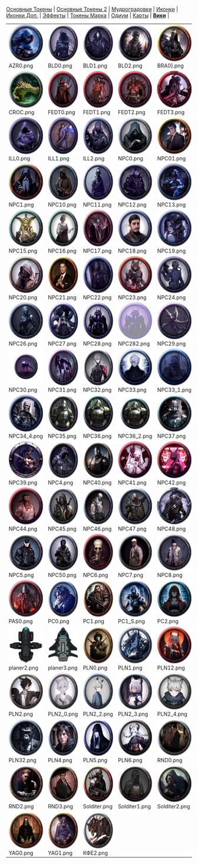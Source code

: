 [Основные Токены](https://github.com/CatacombNoop/ktms-tokens/blob/main/images_main/README.md) |
[Основные Токены 2](https://github.com/CatacombNoop/ktms-tokens/blob/main/images_main2/README.md) |
[Мудроградовки](https://github.com/CatacombNoop/ktms-tokens/blob/main/images_mudrog/README.md) |
[Иконки](https://github.com/CatacombNoop/ktms-tokens/blob/main/images_icons/README.md) |
[Иконки Доп.](https://github.com/CatacombNoop/ktms-tokens/blob/main/images_icons2/README.md) |
[Эффекты](https://github.com/CatacombNoop/ktms-tokens/blob/main/images_sfx/README.md) |
[Токены Марка](https://github.com/CatacombNoop/ktms-tokens/blob/main/images_mark/README.md) |
[Одиум](https://github.com/CatacombNoop/ktms-tokens/blob/main/images_odium/README.md) |
[Карты](https://github.com/CatacombNoop/ktms-tokens/blob/main/images_maps/README.md) |
[**Вики**](https://github.com/CatacombNoop/ktms-tokens/wiki) |
<table><tr>
<tr>
<td valign="bottom">
<img src="./AZR0.png" width="100" height="100"><br>
AZR0.png
</td>

<td valign="bottom">
<img src="./BLD0.png" width="100" height="100"><br>
BLD0.png
</td>

<td valign="bottom">
<img src="./BLD1.png" width="100" height="100"><br>
BLD1.png
</td>

<td valign="bottom">
<img src="./BLD2.png" width="100" height="100"><br>
BLD2.png
</td>

<td valign="bottom">
<img src="./BRA0].png" width="100" height="100"><br>
BRA0].png
</td>

<td valign="bottom">
<img src="./BRA1.png" width="100" height="100"><br>
BRA1.png
</td>

</tr>
<tr>
<td valign="bottom">
<img src="./CROC.png" width="100" height="100"><br>
CROC.png
</td>

<td valign="bottom">
<img src="./FEDT0.png" width="100" height="100"><br>
FEDT0.png
</td>

<td valign="bottom">
<img src="./FEDT1.png" width="100" height="100"><br>
FEDT1.png
</td>

<td valign="bottom">
<img src="./FEDT2.png" width="100" height="100"><br>
FEDT2.png
</td>

<td valign="bottom">
<img src="./FEDT3.png" width="100" height="100"><br>
FEDT3.png
</td>

<td valign="bottom">
<img src="./GITH.png" width="100" height="100"><br>
GITH.png
</td>

</tr>
<tr>
<td valign="bottom">
<img src="./ILL0.png" width="100" height="100"><br>
ILL0.png
</td>

<td valign="bottom">
<img src="./ILL1.png" width="100" height="100"><br>
ILL1.png
</td>

<td valign="bottom">
<img src="./ILL2.png" width="100" height="100"><br>
ILL2.png
</td>

<td valign="bottom">
<img src="./NPC0.png" width="100" height="100"><br>
NPC0.png
</td>

<td valign="bottom">
<img src="./NPC01.png" width="100" height="100"><br>
NPC01.png
</td>

<td valign="bottom">
<img src="./NPC02.png" width="100" height="100"><br>
NPC02.png
</td>

</tr>
<tr>
<td valign="bottom">
<img src="./NPC1.png" width="100" height="100"><br>
NPC1.png
</td>

<td valign="bottom">
<img src="./NPC10.png" width="100" height="100"><br>
NPC10.png
</td>

<td valign="bottom">
<img src="./NPC11.png" width="100" height="100"><br>
NPC11.png
</td>

<td valign="bottom">
<img src="./NPC12.png" width="100" height="100"><br>
NPC12.png
</td>

<td valign="bottom">
<img src="./NPC13.png" width="100" height="100"><br>
NPC13.png
</td>

<td valign="bottom">
<img src="./NPC14.png" width="100" height="100"><br>
NPC14.png
</td>

</tr>
<tr>
<td valign="bottom">
<img src="./NPC15.png" width="100" height="100"><br>
NPC15.png
</td>

<td valign="bottom">
<img src="./NPC16.png" width="100" height="100"><br>
NPC16.png
</td>

<td valign="bottom">
<img src="./NPC17.png" width="100" height="100"><br>
NPC17.png
</td>

<td valign="bottom">
<img src="./NPC18.png" width="100" height="100"><br>
NPC18.png
</td>

<td valign="bottom">
<img src="./NPC19.png" width="100" height="100"><br>
NPC19.png
</td>

<td valign="bottom">
<img src="./NPC2.png" width="100" height="100"><br>
NPC2.png
</td>

</tr>
<tr>
<td valign="bottom">
<img src="./NPC20.png" width="100" height="100"><br>
NPC20.png
</td>

<td valign="bottom">
<img src="./NPC21.png" width="100" height="100"><br>
NPC21.png
</td>

<td valign="bottom">
<img src="./NPC22.png" width="100" height="100"><br>
NPC22.png
</td>

<td valign="bottom">
<img src="./NPC23.png" width="100" height="100"><br>
NPC23.png
</td>

<td valign="bottom">
<img src="./NPC24.png" width="100" height="100"><br>
NPC24.png
</td>

<td valign="bottom">
<img src="./NPC25.png" width="100" height="100"><br>
NPC25.png
</td>

</tr>
<tr>
<td valign="bottom">
<img src="./NPC26.png" width="100" height="100"><br>
NPC26.png
</td>

<td valign="bottom">
<img src="./NPC27.png" width="100" height="100"><br>
NPC27.png
</td>

<td valign="bottom">
<img src="./NPC28.png" width="100" height="100"><br>
NPC28.png
</td>

<td valign="bottom">
<img src="./NPC282.png" width="100" height="100"><br>
NPC282.png
</td>

<td valign="bottom">
<img src="./NPC29.png" width="100" height="100"><br>
NPC29.png
</td>

<td valign="bottom">
<img src="./NPC3.png" width="100" height="100"><br>
NPC3.png
</td>

</tr>
<tr>
<td valign="bottom">
<img src="./NPC30.png" width="100" height="100"><br>
NPC30.png
</td>

<td valign="bottom">
<img src="./NPC31.png" width="100" height="100"><br>
NPC31.png
</td>

<td valign="bottom">
<img src="./NPC32.png" width="100" height="100"><br>
NPC32.png
</td>

<td valign="bottom">
<img src="./NPC33.png" width="100" height="100"><br>
NPC33.png
</td>

<td valign="bottom">
<img src="./NPC33_1.png" width="100" height="100"><br>
NPC33_1.png
</td>

<td valign="bottom">
<img src="./NPC34.png" width="100" height="100"><br>
NPC34.png
</td>

</tr>
<tr>
<td valign="bottom">
<img src="./NPC34_4.png" width="100" height="100"><br>
NPC34_4.png
</td>

<td valign="bottom">
<img src="./NPC35.png" width="100" height="100"><br>
NPC35.png
</td>

<td valign="bottom">
<img src="./NPC36.png" width="100" height="100"><br>
NPC36.png
</td>

<td valign="bottom">
<img src="./NPC36_2.png" width="100" height="100"><br>
NPC36_2.png
</td>

<td valign="bottom">
<img src="./NPC37.png" width="100" height="100"><br>
NPC37.png
</td>

<td valign="bottom">
<img src="./NPC38.png" width="100" height="100"><br>
NPC38.png
</td>

</tr>
<tr>
<td valign="bottom">
<img src="./NPC39.png" width="100" height="100"><br>
NPC39.png
</td>

<td valign="bottom">
<img src="./NPC4.png" width="100" height="100"><br>
NPC4.png
</td>

<td valign="bottom">
<img src="./NPC40.png" width="100" height="100"><br>
NPC40.png
</td>

<td valign="bottom">
<img src="./NPC41.png" width="100" height="100"><br>
NPC41.png
</td>

<td valign="bottom">
<img src="./NPC42.png" width="100" height="100"><br>
NPC42.png
</td>

<td valign="bottom">
<img src="./NPC43.png" width="100" height="100"><br>
NPC43.png
</td>

</tr>
<tr>
<td valign="bottom">
<img src="./NPC44.png" width="100" height="100"><br>
NPC44.png
</td>

<td valign="bottom">
<img src="./NPC45.png" width="100" height="100"><br>
NPC45.png
</td>

<td valign="bottom">
<img src="./NPC46.png" width="100" height="100"><br>
NPC46.png
</td>

<td valign="bottom">
<img src="./NPC47.png" width="100" height="100"><br>
NPC47.png
</td>

<td valign="bottom">
<img src="./NPC48.png" width="100" height="100"><br>
NPC48.png
</td>

<td valign="bottom">
<img src="./NPC49.png" width="100" height="100"><br>
NPC49.png
</td>

</tr>
<tr>
<td valign="bottom">
<img src="./NPC5.png" width="100" height="100"><br>
NPC5.png
</td>

<td valign="bottom">
<img src="./NPC50.png" width="100" height="100"><br>
NPC50.png
</td>

<td valign="bottom">
<img src="./NPC6.png" width="100" height="100"><br>
NPC6.png
</td>

<td valign="bottom">
<img src="./NPC7.png" width="100" height="100"><br>
NPC7.png
</td>

<td valign="bottom">
<img src="./NPC8.png" width="100" height="100"><br>
NPC8.png
</td>

<td valign="bottom">
<img src="./NPC9.png" width="100" height="100"><br>
NPC9.png
</td>

</tr>
<tr>
<td valign="bottom">
<img src="./PAS0.png" width="100" height="100"><br>
PAS0.png
</td>

<td valign="bottom">
<img src="./PC0.png" width="100" height="100"><br>
PC0.png
</td>

<td valign="bottom">
<img src="./PC1.png" width="100" height="100"><br>
PC1.png
</td>

<td valign="bottom">
<img src="./PC1_S.png" width="100" height="100"><br>
PC1_S.png
</td>

<td valign="bottom">
<img src="./PC2.png" width="100" height="100"><br>
PC2.png
</td>

<td valign="bottom">
<img src="./planer.png" width="100" height="100"><br>
planer.png
</td>

</tr>
<tr>
<td valign="bottom">
<img src="./planer2.png" width="100" height="100"><br>
planer2.png
</td>

<td valign="bottom">
<img src="./planer3.png" width="100" height="100"><br>
planer3.png
</td>

<td valign="bottom">
<img src="./PLN0.png" width="100" height="100"><br>
PLN0.png
</td>

<td valign="bottom">
<img src="./PLN1.png" width="100" height="100"><br>
PLN1.png
</td>

<td valign="bottom">
<img src="./PLN12.png" width="100" height="100"><br>
PLN12.png
</td>

<td valign="bottom">
<img src="./PLN122.png" width="100" height="100"><br>
PLN122.png
</td>

</tr>
<tr>
<td valign="bottom">
<img src="./PLN2.png" width="100" height="100"><br>
PLN2.png
</td>

<td valign="bottom">
<img src="./PLN2_0.png" width="100" height="100"><br>
PLN2_0.png
</td>

<td valign="bottom">
<img src="./PLN2_2.png" width="100" height="100"><br>
PLN2_2.png
</td>

<td valign="bottom">
<img src="./PLN2_3.png" width="100" height="100"><br>
PLN2_3.png
</td>

<td valign="bottom">
<img src="./PLN2_4.png" width="100" height="100"><br>
PLN2_4.png
</td>

<td valign="bottom">
<img src="./PLN3.png" width="100" height="100"><br>
PLN3.png
</td>

</tr>
<tr>
<td valign="bottom">
<img src="./PLN32.png" width="100" height="100"><br>
PLN32.png
</td>

<td valign="bottom">
<img src="./PLN4.png" width="100" height="100"><br>
PLN4.png
</td>

<td valign="bottom">
<img src="./PLN5.png" width="100" height="100"><br>
PLN5.png
</td>

<td valign="bottom">
<img src="./PLN6.png" width="100" height="100"><br>
PLN6.png
</td>

<td valign="bottom">
<img src="./RND0.png" width="100" height="100"><br>
RND0.png
</td>

<td valign="bottom">
<img src="./RND1.png" width="100" height="100"><br>
RND1.png
</td>

</tr>
<tr>
<td valign="bottom">
<img src="./RND2.png" width="100" height="100"><br>
RND2.png
</td>

<td valign="bottom">
<img src="./RND3.png" width="100" height="100"><br>
RND3.png
</td>

<td valign="bottom">
<img src="./Solditer.png" width="100" height="100"><br>
Solditer.png
</td>

<td valign="bottom">
<img src="./Solditer1.png" width="100" height="100"><br>
Solditer1.png
</td>

<td valign="bottom">
<img src="./Solditer2.png" width="100" height="100"><br>
Solditer2.png
</td>

<td valign="bottom">
<img src="./Solditer3.png" width="100" height="100"><br>
Solditer3.png
</td>

</tr>
<tr>
<td valign="bottom">
<img src="./YAG0.png" width="100" height="100"><br>
YAG0.png
</td>

<td valign="bottom">
<img src="./YAG1.png" width="100" height="100"><br>
YAG1.png
</td>

<td valign="bottom">
<img src="./КФЕ2.png" width="100" height="100"><br>
КФЕ2.png
</td>

</tr></table>
